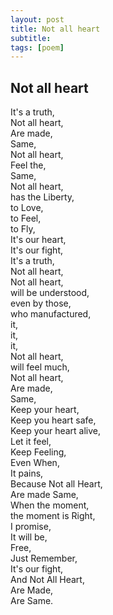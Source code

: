 ```yaml
---
layout: post
title: Not all heart
subtitle: 
tags: [poem]
---
```

## Not all heart 

It's a truth,  
Not all heart,  
Are made,  
Same,  
Not all heart,  
Feel the,  
Same,  
Not all heart,  
has the Liberty,  
to Love,  
to Feel,  
to Fly,  
It's our heart,  
It's our fight,  
It's a truth,  
Not all heart,  
Not all heart,  
will be understood,  
even by those,  
who manufactured,  
it,  
it,  
it,  
Not all heart,  
will feel much,  
Not all heart,  
Are made,  
Same,  
Keep your heart,  
Keep you heart safe,  
Keep your heart alive,  
Let it feel,  
Keep Feeling,  
Even When,  
It pains,  
Because Not all Heart,  
Are made Same,  
When the moment,  
the moment is Right,  
I promise,  
It will be,  
Free,  
Just Remember,  
It's our fight,  
And Not All Heart,  
Are Made,  
Are Same.